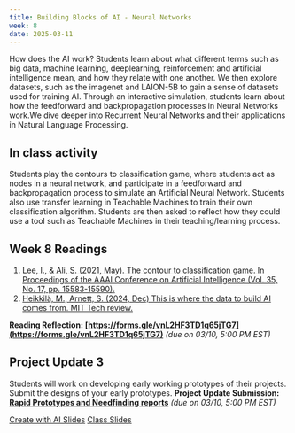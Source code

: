```yaml
---
title: Building Blocks of AI - Neural Networks
week: 8
date: 2025-03-11
---
```


How does the AI work? Students learn about what different terms such as big data, machine learning, deeplearning, reinforcement and artificial intelligence mean, and how they relate with one another. We then explore datasets, such as the imagenet and LAION-5B to gain a sense of datasets used for training AI. Through an interactive simulation, students learn about how the feedforward and backpropagation processes in Neural Networks work.We dive deeper into Recurrent Neural Networks and their applications in Natural Language Processing. 

## In class activity
Students play the contours to classification game, where students act as nodes in a neural network, and participate in a feedforward and backpropagation process to simulate an Artificial Neural Network. Students also use transfer learning in Teachable Machines to train their own classification algorithm. Students are then asked to reflect how they could use a tool such as Teachable Machines in their teaching/learning process. 


## Week 8 Readings
1. [Lee, I., & Ali, S. (2021, May). The contour to classification game. In Proceedings of the AAAI Conference on Artificial Intelligence (Vol. 35, No. 17, pp. 15583-15590).](https://drive.google.com/file/d/1F3LrbjtIY7EPkTotEAIqQD3P4BA6fGrz/view?usp=drive_link)
1. [Heikkilä, M., Arnett, S. (2024, Dec) This is where the data to build AI comes from. MIT Tech review.](https://drive.google.com/file/d/15upANkyoWyxV3yCdheVX59sZg5neU50k/view?usp=drive_link)

**Reading Reflection: [https://forms.gle/vnL2HF3TD1q65jTG7](https://forms.gle/vnL2HF3TD1q65jTG7)** *(due on 03/10, 5:00 PM EST)*


## Project Update 3
Students will work on developing early working prototypes of their projects. Submit the designs of your early prototypes.
**Project Update Submission: [Rapid Prototypes and Needfinding reports](https://drive.google.com/drive/folders/1jOFDYALZ-QlNPwXB1leLOAqv5BcKKYNT?usp=drive_link)** *(due on 03/10, 5:00 PM EST)*



[Create with AI Slides](https://docs.google.com/presentation/d/1BZOD8KtlNrZ89DCSSoH-4hadH3lGdMqV_q-9bUGR1Cc/edit?usp=sharing)
[Class Slides](https://docs.google.com/presentation/d/1nxSWbpkQ7hxDkA-GNHGPJtJIjeLFJbTH1aOfjqGW1B0/edit?usp=sharing)